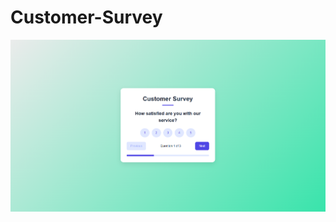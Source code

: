 ﻿# Customer-Survey
![image alt](https://github.com/ashishkontham12/Customer-Survey/blob/d3c4e7df184aa48e5adbc096f90b2b430a67bdfc/Screenshot%202025-02-25%20003212.png)

